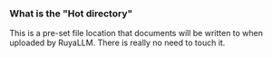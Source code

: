 ### What is the "Hot directory"

This is a pre-set file location that documents will be written to when uploaded by RuyaLLM. There is really no need to touch it.